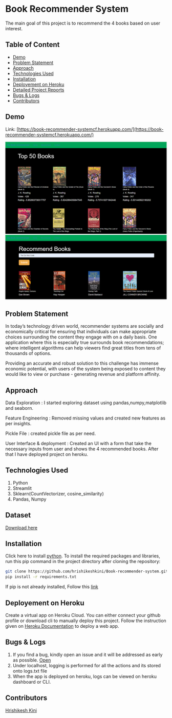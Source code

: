 # Book Recommender System
The main goal of this project is to recommend the 4 books based on user interest.

## Table of Content
  * [Demo](#demo)
  * [Problem Statement](#problem-statement)
  * [Approach](#approach)
  * [Technologies Used](#technologies-used)
  * [Installation](#installation)
  * [Deployement on Heroku](#deployement-on-heroku)
  * [Detailed Project Reports](#detailed-project-reports)
  * [Bugs & Logs](#bugs--logs)
  * [Contributors](#contributors)

## Demo
Link: [https://book-recommender-systemcf.herokuapp.com/](https://book-recommender-systemcf.herokuapp.com/)

![Screenshot](images/home.png)
![Screenshot](images/result.png)


## Problem Statement
In today’s technology driven world, recommender systems are socially and economically critical for ensuring that individuals can make appropriate choices surrounding the content they engage with on a daily basis. One application where this is especially true surrounds book recommendations; where intelligent algorithms can help viewers find great titles from tens of thousands of options.

Providing an accurate and robust solution to this challenge has immense economic potential, with users of the system being exposed to content they would like to view or purchase - generating revenue and platform affinity.

## Approach
Data Exploration : I started exploring dataset using pandas,numpy,matplotlib and seaborn.

Feature Engineering : Removed missing values and created new features as per insights.

Pickle File : created pickle file as per need.

User Interface & deployment :  Created an UI with a form that take the necessary inputs from user and shows the 4 recommended books.
                          After that I have deployed project on heroku.
## Technologies Used
 
   1. Python 
   3. Streamlit
   5. Sklearn(CountVectorizer, cosine_similarity)
   6. Pandas, Numpy 
 
## Dataset
   [Download here](https://www.kaggle.com/datasets/arashnic/book-recommendation-dataset)

## Installation
Click here to install [python](https://www.python.org/downloads/). To install the required packages and libraries, run this pip command in the project directory after cloning the repository:
```bash
git clone https://github.com/hrishikeshkini/Book-recommender-system.git
pip install -r requirements.txt
```
If pip is not already installed, Follow this [link](https://pip.pypa.io/en/stable/installation/)

## Deployement on Heroku
Create a virtual app on Heroku Cloud. You can either connect your github profile or download cli to manually deploy this project.
Follow the instruction given on [Heroku Documentation](https://devcenter.heroku.com/articles/getting-started-with-python) to deploy a web app.

## Bugs & Logs

1. If you find a bug, kindly open an issue and it will be addressed as early as possible. [Open](https://github.com/hrishikeshkini/Book-recommender-system/issues)
2. Under localhost, logging is performed for all the actions and its stored onto logs.txt file
3. When the app is deployed on heroku, logs can be viewed on  heroku dashboard or CLI.

## Contributors
  [Hrishikesh Kini](https://github.com/hrishikeshkini)
